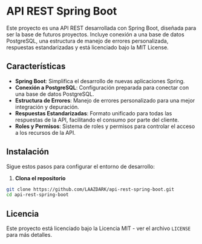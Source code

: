 # API REST Spring Boot

Este proyecto es una API REST desarrollada con Spring Boot, diseñada para ser la base de futuros proyectos. Incluye conexión a una base de datos PostgreSQL, una estructura de manejo de errores personalizada, respuestas estandarizadas y está licenciado bajo la MIT License.

## Características

- **Spring Boot**: Simplifica el desarrollo de nuevas aplicaciones Spring.
- **Conexión a PostgreSQL**: Configuración preparada para conectar con una base de datos PostgreSQL.
- **Estructura de Errores**: Manejo de errores personalizado para una mejor integración y depuración.
- **Respuestas Estandarizadas**: Formato unificado para todas las respuestas de la API, facilitando el consumo por parte del cliente.
- **Roles y Permisos**: Sistema de roles y permisos para controlar el acceso a los recursos de la API.


## Instalación

Sigue estos pasos para configurar el entorno de desarrollo:

1. **Clona el repositorio**

```bash
git clone https://github.com/LAAZDARK/api-rest-spring-boot.git
cd api-rest-spring-boot 
```

## Licencia

Este proyecto está licenciado bajo la Licencia MIT - ver el archivo `LICENSE` para más detalles.

